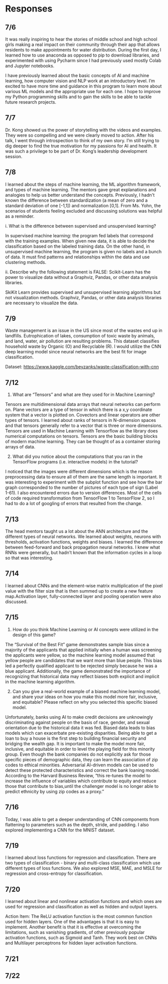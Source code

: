 # Responses

## 7/6
It was really inspiring to hear the stories of middle school and high school girls making a real impact on their community through their app that allows residents to make appointments for water distribution. During the first day, I learned how to use anaconda as opposed to pip to download libraries, and experimented with using Pycharm since I had previously used mostly Colab and Jupyter notebooks.

I have previously learned about the basic concepts of AI and machine learning, how computer vision and NLP work at an introductory level. I’m excited to have more time and guidance in this program to learn more about various ML models and the appropriate use for each one. I hope to improve my Python programming skills and to gain the skills to be able to tackle future research projects.
##

## 7/7
Dr. Kong showed us the power of storytelling with the videos and examples. They were so compelling and we were clearly moved to action. After his talk, I went through introspection to think of my own story. I’m still trying to dig deeper to find the true motivation for my passions for AI and health. It was such a privilege to be part of Dr. Kong’s leadership development session.
##

## 7/8
I learned about the steps of machine learning, the ML algorithm framework, and types of machine learning. The mentors gave great explanations and analogies to help us better understand the concepts. Previously, I hadn't known the difference between standardization (a mean of zero and a standard deviation of one [-1,1]) and normalization [0,1]. From Ms. Yohn, the scenarios of students feeling excluded and discussing solutions was helpful as a reminder. 

i. What is the difference between supervised and unsupervised learning?

In supervised machine learning: the program fed labels that correspond with the training examples. When given new data, it is able to decide the classification based on the labeled training data. On the other hand, in unsupervised machine learning, the program is given no labels and a bunch of data. It must find patterns and relationships within the data and use clustering methods.

ii. Describe why the following statement is FALSE: Scikit-Learn has the power to visualize data without a Graphviz, Pandas, or other data analysis libraries.

SkiKit Learn provides supervised and unsupervised learning algorithms but not visualization methods. Graphviz, Pandas, or other data analysis libraries are necessary to visualize the data.
##

## 7/9
Waste management is an issue in the US since most of the wastes end up in landfills. Eutrophication of lakes, consumption of toxic waste by animals, and land, water, air pollution are resulting problems. This dataset classifies household waste by Organic (O) and Recyclable (R). I would utilize the CNN deep learning model since neural networks are the best fit for image classification. 

Dataset: https://www.kaggle.com/beyzanks/waste-classification-with-cnn
##

## 7/12
1. What are “Tensors” and what are they used for in Machine Learning?

Tensors are multidimensional data arrays that neural networks can perform on. Plane vectors are a type of tensor in which there is a x,y coordinate system that a vector is plotted on. Covectors and linear operators are other types of tensors. I learned about ranks of tensors in N-dimension spaces and that tensors generally refer to a vector that is three or more dimensions. Tensors are used in Machine Learning with Tensorflow as the library does numerical computations on tensors. Tensors are the basic building blocks of modern machine learning. They can be thought of as a container storing arrays of data.


2. What did you notice about the computations that you ran in the TensorFlow programs (i.e. interactive models) in the tutorial?

I noticed that the images were different dimensions which is the reason preprocessing data to ensure all of them are the same length is important. It was interesting to experiment with the subplot function and see how the bar graph corresponded to the number of pictures of each type of sign (Label 1-61). I also encountered errors due to version differences. Most of the cells of code required transformation from TensorFlow 1 to TensorFlow 2, so I had to do a lot of googling of errors that resulted from the change. 
##

## 7/13
The head mentors taught us a lot about the ANN architecture and the different types of neural networks. We learned about weights, neurons with thresholds, activation functions, weights and biases. I learned the difference between feed-forward and back propagation neural networks. I knew what RNNs were generally, but hadn’t known that the information cycles in a loop so that was interesting.
##

## 7/14
I learned about CNNs and the element-wise matrix multiplication of the pixel value with the filter size that is then summed up to create a new feature map.Activation layer, fully-connected layer and pooling operation were also discussed.
##

## 7/15
1. How do you think Machine Learning or AI concepts were utilized in the design of this game?

The “Survival of the Best Fit” game demonstrates sample bias since a majority of the applicants that applied initially when a human was screening the applicants were yellow, so the machine learning model assumed that yellow people are candidates that we want more than blue people. This bias led a perfectly qualified applicant to be rejected simply because he was a blue applicant. Additionally, the game demonstrated the importance of recognizing that historical data may reflect biases both explicit and implicit in the machine learning algorithm. 

2. Can you give a real-world example of a biased machine learning model, and share your ideas on how you make this model more fair, inclusive, and equitable? Please reflect on why you selected this specific biased model.

Unfortunately, banks using AI to make credit decisions are unknowingly discriminating against people on the basis of race, gender, and sexual orientation due to the historical data it was fed. Biased data leads to bias models which can exacerbate pre-existing disparities. Being able to get a loan to buy a house is the first step to building financial security and bridging the wealth gap. It is important to make the model more fair, inclusive, and equitable in order to level the playing field for this minority group. Even though the bank companies do not explicitly ask for those specific pieces of demographic data, they can learn the association of zip codes to ethical minorities. Adversarial AI-driven models can be used to detect these protected characteristics and correct the bank loaning model. According to the Harvard Business Review, “this re-tunes the model to increase the influence of variables which contribute to equity and reduce those that contribute to bias,until the challenger model is no longer able to predict ethnicity by using zip codes as a proxy.”
##

## 7/16
Today, I was able to get a deeper understanding of CNN components from flattening to parameters such as the depth, stride, and padding. I also explored implementing a CNN for the MNIST dataset. 
##

## 7/19
I learned about loss functions for regression and classification. There are two types of classification - binary and multi-class classification which use different types of loss functions. We also explored MSE, MAE, and MSLE for regression and cross-entropy for classification. 
##

## 7/20
I learned about linear and nonlinear activation functions and which ones are used for regression and classification as well as hidden and output layers. 

Action Item: The ReLU activation function is the most common function used for hidden layers. One of the advantages is that it is easy to implement. Another benefit is that it is effective at overcoming the limitations, such as vanishing gradients, of other previously popular activation functions, such as Sigmoid and Tanh. They work best on CNNs and Multilayer perceptrons for hidden layer activation functions. 

##

## 7/21

##

## 7/22

##
